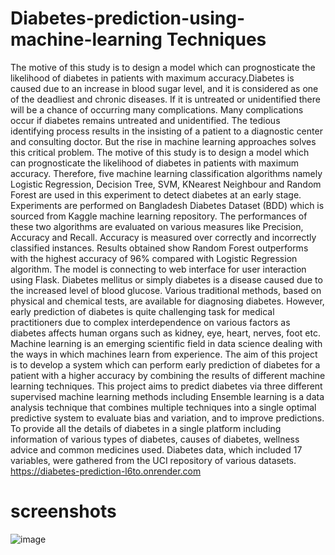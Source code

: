 # Diabetes-prediction-using-machine-learning Techniques
 The motive of this study is to design a model which can prognosticate the likelihood of diabetes in patients with maximum accuracy.Diabetes is caused due to an increase in blood sugar level, and it is considered as one of the deadliest and chronic diseases. If it is untreated or unidentified there will be a chance of occurring many complications. Many complications occur if diabetes remains untreated and unidentified. The tedious identifying process results in the insisting of a patient to a diagnostic center and consulting doctor. But the rise in machine learning approaches solves
this critical problem. The motive of this study is to design a model which can prognosticate the likelihood of diabetes in patients with maximum accuracy. Therefore, five machine
learning classification algorithms namely Logistic Regression, Decision Tree, SVM, KNearest Neighbour and Random Forest are used in this experiment to detect diabetes at an early stage. Experiments are performed on Bangladesh Diabetes Dataset (BDD) which is sourced from Kaggle machine learning repository. The performances of these two algorithms are evaluated on various measures like Precision, Accuracy and Recall. Accuracy is measured over correctly and incorrectly classified instances. Results obtained show Random Forest outperforms with the highest accuracy of 96% compared with Logistic Regression algorithm. The model is connecting to web interface for user interaction using Flask. Diabetes mellitus or simply diabetes is a disease caused due to the increased level of blood glucose. Various traditional methods, based on physical and chemical tests, are available for diagnosing diabetes. However, early prediction of diabetes is quite challenging task for medical practitioners due to complex interdependence on various factors as diabetes affects human organs such as kidney, eye, heart, nerves, foot etc. Machine learning is an emerging scientific field in data science dealing with the ways in which machines learn from experience. The aim of this project is to develop a system which can perform early prediction of diabetes for a patient with a higher accuracy by combining the results of different machine learning techniques. This project aims to predict diabetes via three different supervised machine learning methods including Ensemble learning is a data analysis technique that combines multiple techniques into a single optimal predictive system to evaluate bias and variation, and to improve predictions. To provide all the details of diabetes in a single platform including information of various types of diabetes, causes of diabetes, wellness advice and common medicines used. Diabetes data, which included 17 variables, were gathered from the UCI repository of various datasets.
https://diabetes-prediction-l6to.onrender.com


# screenshots
![image](https://github.com/omkarkshet/diabetes-prediction-using-machine-learning/assets/91118938/4ca4fc99-f9f4-4314-b39e-70172a18b63c)

